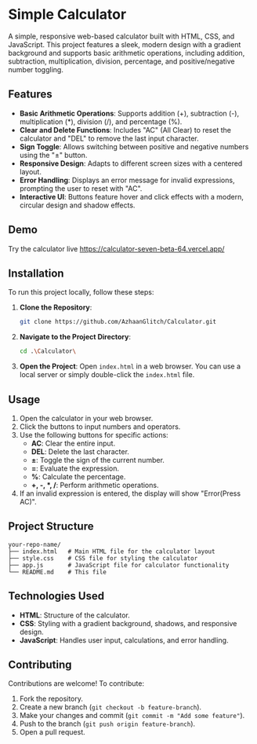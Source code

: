 # Simple Calculator

A simple, responsive web-based calculator built with HTML, CSS, and JavaScript. This project features a sleek, modern design with a gradient background and supports basic arithmetic operations, including addition, subtraction, multiplication, division, percentage, and positive/negative number toggling.

## Features

- **Basic Arithmetic Operations**: Supports addition (+), subtraction (-), multiplication (*), division (/), and percentage (%).
- **Clear and Delete Functions**: Includes "AC" (All Clear) to reset the calculator and "DEL" to remove the last input character.
- **Sign Toggle**: Allows switching between positive and negative numbers using the "±" button.
- **Responsive Design**: Adapts to different screen sizes with a centered layout.
- **Error Handling**: Displays an error message for invalid expressions, prompting the user to reset with "AC".
- **Interactive UI**: Buttons feature hover and click effects with a modern, circular design and shadow effects.

## Demo

Try the calculator live https://calculator-seven-beta-64.vercel.app/

## Installation

To run this project locally, follow these steps:

1. **Clone the Repository**:
   ```bash
   git clone https://github.com/AzhaanGlitch/Calculator.git
   ```

2. **Navigate to the Project Directory**:
   ```bash
   cd .\Calculator\
   ```

3. **Open the Project**:
   Open `index.html` in a web browser. You can use a local server or simply double-click the `index.html` file.

## Usage

1. Open the calculator in your web browser.
2. Click the buttons to input numbers and operators.
3. Use the following buttons for specific actions:
   - **AC**: Clear the entire input.
   - **DEL**: Delete the last character.
   - **±**: Toggle the sign of the current number.
   - **=**: Evaluate the expression.
   - **%**: Calculate the percentage.
   - **+, -, *, /**: Perform arithmetic operations.
4. If an invalid expression is entered, the display will show "Error(Press AC)".

## Project Structure

```
your-repo-name/
├── index.html   # Main HTML file for the calculator layout
├── style.css    # CSS file for styling the calculator
├── app.js       # JavaScript file for calculator functionality
└── README.md    # This file
```

## Technologies Used

- **HTML**: Structure of the calculator.
- **CSS**: Styling with a gradient background, shadows, and responsive design.
- **JavaScript**: Handles user input, calculations, and error handling.


## Contributing

Contributions are welcome! To contribute:

1. Fork the repository.
2. Create a new branch (`git checkout -b feature-branch`).
3. Make your changes and commit (`git commit -m "Add some feature"`).
4. Push to the branch (`git push origin feature-branch`).
5. Open a pull request.
